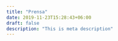 ```yaml
---
title: "Prensa"
date: 2019-11-23T15:28:43+06:00
draft: false
description: "This is meta description"
---
```


